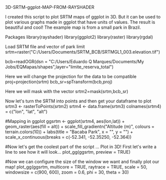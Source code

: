 3D-SRTM-ggplot-MAP-FROM-RAYSHADER

I created this script to plot SRTM maps of ggplot in 3D. But it can be used to plot various graphs made in ggplot that have units of values. The result is beautiful and cool! The example map is from a small park in Brazil.

Packages
library(rayshader)
library(ggplot2)
library(raster)
library(rgdal)

Load SRTM file and vector of park limit
srtm=raster("C:/Users/Documents/SRTM_BCB/SRTMGL1_003.elevation.tif")




bcb=readOGR(dsn = "C:/Users/Eduardo Q Marques/Documents/My Jobs/EQMapas/shapes",layer="limite_reserva_total")

Here we will change the projection for the data to be compatible
proj=projection(srtm)
bcb_sr=spTransform(bcb,proj)

Here we will mask with the vector
srtm2=mask(srtm,bcb_sr)

Now let's turn the SRTM into points and then get your dataframe to plot
srtm3  <-  rasterToPoints(srtm2)
srtm4 <-  data.frame(srtm3)
colnames(srtm4) = c("lon", "lat", "alt")

#Mapping in ggplot
ggsrtm <- ggplot(srtm4, aes(lon,lat)) +
  geom_raster(aes(fill = alt)) +
  scale_fill_gradientn("Altitude (m)", colours = terrain.colors(10)) +
  labs(title = "Bacaba Park", x = "", y = "") +
  scale_x_continuous(breaks = c(-52.341, -52.35250, -52.364))

#Now let's get the coolest part of the script ... Plot in 3D! First let's write a line to see how it will look...
plot_gg(ggsrtm, preview = TRUE)

#Now we can configure the size of the window we want and finally plot our map!
plot_gg(ggsrtm, multicore = TRUE, raytrace = TRUE, 
        scale = 50, windowsize = c(900, 600), zoom = 0.6, phi = 30, theta = 30)
